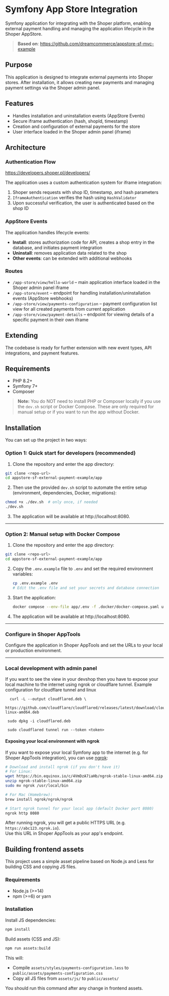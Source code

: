 # Symfony App Store Integration

Symfony application for integrating with the Shoper platform, enabling external payment handling and managing the application lifecycle in the Shoper AppStore.

> **Based on**: https://github.com/dreamcommerce/appstore-sf-mvc-example

## Purpose

This application is designed to integrate external payments into Shoper stores. After installation, it allows creating new payments and managing payment settings via the Shoper admin panel.

## Features

- Handles installation and uninstallation events (AppStore Events)
- Secure iframe authentication (hash, shopId, timestamp)
- Creation and configuration of external payments for the store
- User interface loaded in the Shoper admin panel (iframe)

## Architecture

### Authentication Flow

https://developers.shoper.pl/developers/

The application uses a custom authentication system for iframe integration:

1. Shoper sends requests with shop ID, timestamp, and hash parameters
2. `IframeAuthentication` verifies the hash using `HashValidator`
3. Upon successful verification, the user is authenticated based on the shop ID

### AppStore Events

The application handles lifecycle events:

- **Install**: stores authorization code for API, creates a shop entry in the database, and initiates payment integration
- **Uninstall**: removes application data related to the shop
- **Other events**: can be extended with additional webhooks

### Routes

- `/app-store/view/hello-world` – main application interface loaded in the Shoper admin panel iframe
- `/app-store/event` – endpoint for handling installation/uninstallation events (AppStore webhooks)
- `/app-store/view/payments-configuration` – payment configuration list view for all created payments from current application
- `/app-store/view/payment-details` – endpoint for viewing details of a specific payment in their own iframe

## Extending

The codebase is ready for further extension with new event types, API integrations, and payment features.

## Requirements

- PHP 8.2+
- Symfony 7+
- Composer

> **Note:** You do NOT need to install PHP or Composer locally if you use the `dev.sh` script or Docker Compose. These are only required for manual setup or if you want to run the app without Docker.

## Installation

You can set up the project in two ways:

### Option 1: Quick start for developers (recommended)

1. Clone the repository and enter the app directory:

```bash
git clone <repo-url>
cd appstore-sf-external-payment-example/app
```

2. Then use the provided `dev.sh` script to automate the entire setup (environment, dependencies, Docker, migrations):

```bash
chmod +x ./dev.sh  # only once, if needed
./dev.sh
```

3. The application will be available at http://localhost:8080.

---

### Option 2: Manual setup with Docker Compose

1. Clone the repository and enter the app directory:

```bash
git clone <repo-url>
cd appstore-sf-external-payment-example/app
```

2. Copy the `.env.example` file to `.env` and set the required environment variables:
   ```bash
   cp .env.example .env
   # Edit the .env file and set your secrets and database connection
   ```
3. Start the application:
   ```bash
   docker compose --env-file app/.env -f .docker/docker-compose.yaml up -d
   ```
4. The application will be available at http://localhost:8080.

---

###  Configure in Shoper AppTools

Configure the application in Shoper AppTools and set the URLs to your local or production environment.

---

### Local development with admin panel

If you want to see the view in your devshop then you have to expose your local machine to the internet using ngrok or cloudflare tunnel.
Example configuration for cloudflare tunnel and linux
```shell
  curl -L --output cloudflared.deb \
  https://github.com/cloudflare/cloudflared/releases/latest/download/cloudflared-linux-amd64.deb
```
```shell
 sudo dpkg -i cloudflared.deb
```

```shell
 sudo cloudflared tunnel run --token <token>
```

#### Exposing your local environment with ngrok

If you want to expose your local Symfony app to the internet (e.g. for Shoper AppTools integration), you can use [ngrok](https://ngrok.com/):

```bash
# Download and install ngrok (if you don't have it)
# For Linux:
wget https://bin.equinox.io/c/4VmDzA7iaHb/ngrok-stable-linux-amd64.zip
unzip ngrok-stable-linux-amd64.zip
sudo mv ngrok /usr/local/bin

# For Mac (Homebrew):
brew install ngrok/ngrok/ngrok

# Start ngrok tunnel for your local app (default Docker port 8080)
ngrok http 8080
```

After running ngrok, you will get a public HTTPS URL (e.g. `https://abc123.ngrok.io`).  
Use this URL in Shoper AppTools as your app's endpoint.

## Building frontend assets

This project uses a simple asset pipeline based on Node.js and Less for building CSS and copying JS files.

### Requirements
- Node.js (>=14)
- npm (>=6) or yarn

### Installation

Install JS dependencies:

```bash
npm install
```

Build assets (CSS and JS):

```bash
npm run assets:build
```

This will:
- Compile `assets/styles/payments-configuration.less` to `public/assets/payments-configuration.css`
- Copy all JS files from `assets/js/` to `public/assets/`

You should run this command after any change in frontend assets.
